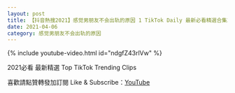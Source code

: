 ```yaml
---
layout: post
title: 【抖音熱搜2021】感觉男朋友不会出轨的原因 1 TikTok Daily 最新必看精選合集2021 04 06
date: 2021-04-06
category: 感觉男朋友不会出轨的原因
---
```


{% include youtube-video.html id="ndgfZ43rlVw" %}

2021必看 最新精選 Top TikTok Trending Clips

喜歡請點贊轉發加訂閱 Like & Subscribe：[YouTube](https://www.youtube.com/channel/UCAoR7VcanIPd04uEq_GIylA/videos)

